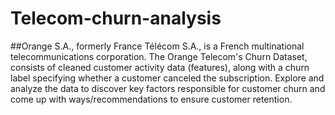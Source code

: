 # Telecom-churn-analysis

##Orange S.A., formerly France Télécom S.A., is a French multinational telecommunications corporation. The Orange Telecom's Churn Dataset, consists of cleaned customer activity data (features), along with a churn label specifying whether a customer canceled the subscription.
Explore and analyze the data to discover key factors responsible for customer churn and come up with ways/recommendations to ensure customer retention.
